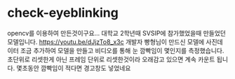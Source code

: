 # check-eyeblinking
opencv를 이용하여 만든것이구요... 대학교 2학년때 SVSIP에 참가했었을때 만들었던 모델입니다. https://youtu.be/dJjzTo8_x3c 개발자 빵형님이 만드신 모델에 사진데이터 조금 추가하여 모델을 만들고 비디오를 통해 눈 깜빡임이 몇인지를 측정했습니다. 초단위로 리셋한게 아닌 프레임 단위로 리셋한것이라 오래감고 있으면 계속 카운트 됩니다. 몇초동안 깜빡임이 적다면 경고창도 넣었네요
